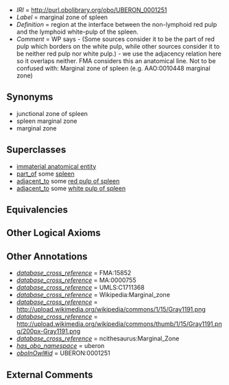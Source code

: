  * *IRI* = http://purl.obolibrary.org/obo/UBERON_0001251
 * *Label* = marginal zone of spleen
 * *Definition* = region at the interface between the non-lymphoid red pulp and the lymphoid white-pulp of the spleen.
 * *Comment* = WP says - (Some sources consider it to be the part of red pulp which borders on the white pulp, while other sources consider it to be neither red pulp nor white pulp.) - we use the adjacency relation here so it overlaps neither. FMA considers this an anatomical line. Not to be confused with: Marginal zone of spleen (e.g. AAO:0010448 marginal zone)

## Synonyms

 * junctional zone of spleen
 * spleen marginal zone
 * marginal zone

## Superclasses

 * [immaterial anatomical entity](../../UBERON/66/UBERON_0000466.md)
 * [part_of](../../BFO/50/BFO_0000050.md) some [spleen](../../UBERON/06/UBERON_0002106.md)
 * [adjacent_to](../../RO/20/RO_0002220.md) some [red pulp of spleen](../../UBERON/50/UBERON_0001250.md)
 * [adjacent_to](../../RO/20/RO_0002220.md) some [white pulp of spleen](../../UBERON/59/UBERON_0001959.md)

## Equivalencies


## Other Logical Axioms


## Other Annotations

 * *[database_cross_reference](../../ef/oboInOwl#hasDbXref.md)* = FMA:15852
 * *[database_cross_reference](../../ef/oboInOwl#hasDbXref.md)* = MA:0000755
 * *[database_cross_reference](../../ef/oboInOwl#hasDbXref.md)* = UMLS:C1711368
 * *[database_cross_reference](../../ef/oboInOwl#hasDbXref.md)* = Wikipedia:Marginal_zone
 * *[database_cross_reference](../../ef/oboInOwl#hasDbXref.md)* = http://upload.wikimedia.org/wikipedia/commons/1/15/Gray1191.png
 * *[database_cross_reference](../../ef/oboInOwl#hasDbXref.md)* = http://upload.wikimedia.org/wikipedia/commons/thumb/1/15/Gray1191.png/200px-Gray1191.png
 * *[database_cross_reference](../../ef/oboInOwl#hasDbXref.md)* = ncithesaurus:Marginal_Zone
 * *[has_obo_namespace](../../ce/oboInOwl#hasOBONamespace.md)* = uberon
 * *[oboInOwl#id](../../id/oboInOwl#id.md)* = UBERON:0001251

## External Comments

